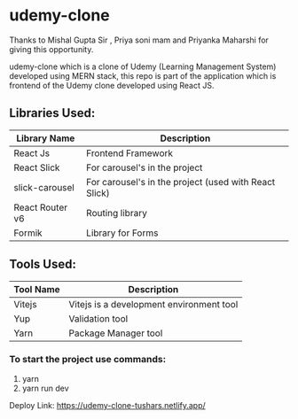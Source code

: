 # udemy-clone

Thanks to Mishal Gupta Sir , Priya soni mam and Priyanka Maharshi for giving this opportunity.

udemy-clone which is a clone of Udemy (Learning Management System) developed using MERN stack, this repo is part of the application which is frontend of the Udemy clone developed using React JS.

## Libraries Used:

| Library Name    | Description                                           |
| --------------- | ----------------------------------------------------- |
| React Js        | Frontend Framework                                    |
| React Slick     | For carousel's in the project                         |
| slick-carousel  | For carousel's in the project (used with React Slick) |
| React Router v6 | Routing library                                       |
| Formik          | Library for Forms                                     |

## Tools Used:

| Tool Name | Description                              |
| --------- | ---------------------------------------- |
| Vitejs    | Vitejs is a development environment tool |
| Yup       | Validation tool                          |
| Yarn      | Package Manager tool                     |



### To start the project use commands:

1. yarn
2. yarn run dev

Deploy Link: https://udemy-clone-tushars.netlify.app/
